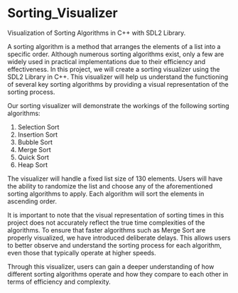 # Sorting_Visualizer
Visualization of Sorting Algorithms in C++ with SDL2 Library.

A sorting algorithm is a method that arranges the elements of a list into a specific order. Although numerous sorting algorithms exist, only a few are widely used in practical implementations due to their efficiency and effectiveness. In this project, we will create a sorting visualizer using the SDL2 Library in C++. This visualizer will help us understand the functioning of several key sorting algorithms by providing a visual representation of the sorting process.

Our sorting visualizer will demonstrate the workings of the following sorting algorithms:

1. Selection Sort  
2. Insertion Sort  
3. Bubble Sort  
4. Merge Sort  
5. Quick Sort  
6. Heap Sort  

The visualizer will handle a fixed list size of 130 elements. Users will have the ability to randomize the list and choose any of the aforementioned sorting algorithms to apply. Each algorithm will sort the elements in ascending order.

It is important to note that the visual representation of sorting times in this project does not accurately reflect the true time complexities of the algorithms. To ensure that faster algorithms such as Merge Sort are properly visualized, we have introduced deliberate delays. This allows users to better observe and understand the sorting process for each algorithm, even those that typically operate at higher speeds.

Through this visualizer, users can gain a deeper understanding of how different sorting algorithms operate and how they compare to each other in terms of efficiency and complexity.







